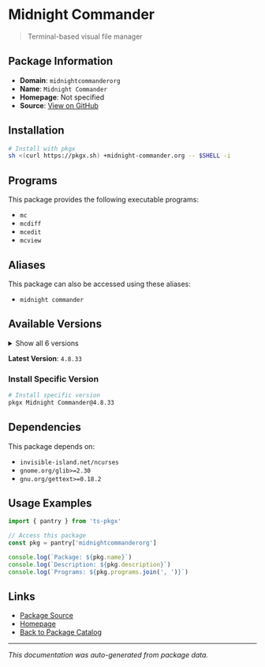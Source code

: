 # Midnight Commander

> Terminal-based visual file manager

## Package Information

- **Domain**: `midnightcommanderorg`
- **Name**: `Midnight Commander`
- **Homepage**: Not specified
- **Source**: [View on GitHub](https://github.com/pkgxdev/pantry/tree/main/projects/midnight-commander.org/package.yml)

## Installation

```bash
# Install with pkgx
sh <(curl https://pkgx.sh) +midnight-commander.org -- $SHELL -i
```

## Programs

This package provides the following executable programs:

- `mc`
- `mcdiff`
- `mcedit`
- `mcview`

## Aliases

This package can also be accessed using these aliases:

- `midnight commander`

## Available Versions

<details>
<summary>Show all 6 versions</summary>

- `4.8.33`, `4.8.32`, `4.8.31`, `4.8.30`, `4.8.29`
- `4.8.28`

</details>

**Latest Version**: `4.8.33`

### Install Specific Version

```bash
# Install specific version
pkgx Midnight Commander@4.8.33
```

## Dependencies

This package depends on:

- `invisible-island.net/ncurses`
- `gnome.org/glib>=2.30`
- `gnu.org/gettext>=0.18.2`

## Usage Examples

```typescript
import { pantry } from 'ts-pkgx'

// Access this package
const pkg = pantry['midnightcommanderorg']

console.log(`Package: ${pkg.name}`)
console.log(`Description: ${pkg.description}`)
console.log(`Programs: ${pkg.programs.join(', ')}`)
```

## Links

- [Package Source](https://github.com/pkgxdev/pantry/tree/main/projects/midnight-commander.org/package.yml)
- [Homepage](#)
- [Back to Package Catalog](../package-catalog.md)

---

*This documentation was auto-generated from package data.*
